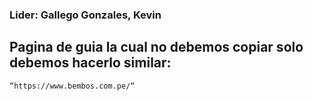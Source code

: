 ### Lider: Gallego Gonzales, Kevin

## Pagina de guia la cual no debemos copiar solo debemos hacerlo similar:
```
“https://www.bembos.com.pe/“
``` 

